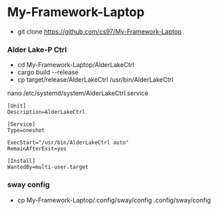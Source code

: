 # My-Framework-Laptop

* git clone https://github.com/cs97/My-Framework-Laptop

### Alder Lake-P Ctrl
* cd My-Framework-Laptop/AlderLakeCtrl
* cargo build --release
* cp target/release/AlderLakeCtrl /usr/bin/AlderLakeCtrl

nano /etc/systemd/system/AlderLakeCtrl.service
```
[Unit]
Description=AlderLakeCtrl

[Service]
Type=oneshot

ExecStart="/usr/bin/AlderLakeCtrl auto"
RemainAfterExit=yes

[Install]
WantedBy=multi-user.target
```

### sway config
* cp My-Framework-Laptop/.config/sway/config .config/sway/config

